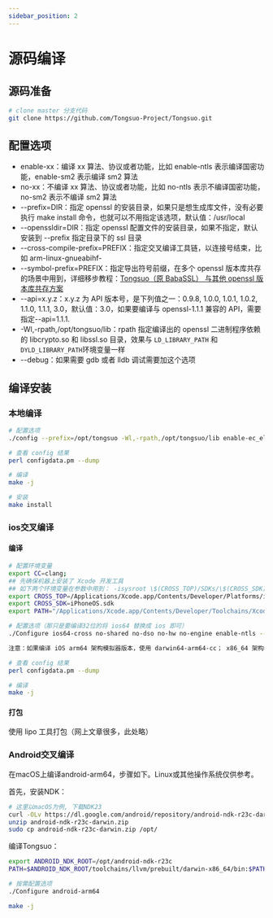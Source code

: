```yaml
---
sidebar_position: 2
---
```

# 源码编译

## 源码准备

```bash
# clone master 分支代码
git clone https://github.com/Tongsuo-Project/Tongsuo.git
```

## 配置选项

- enable-xx：编译 xx 算法、协议或者功能，比如 enable-ntls 表示编译国密功能，enable-sm2 表示编译 sm2 算法
- no-xx：不编译 xx 算法、协议或者功能，比如 no-ntls 表示不编译国密功能，no-sm2 表示不编译 sm2 算法
- --prefix=DIR：指定 openssl 的安装目录，如果只是想生成库文件，没有必要执行 make install 命令，也就可以不用指定该选项，默认值：/usr/local
- --openssldir=DIR：指定 openssl 配置文件的安装目录，如果不指定，默认安装到 --prefix 指定目录下的 ssl 目录
- --cross-compile-prefix=PREFIX：指定交叉编译工具链，以连接号结束，比如 arm-linux-gnueabihf-
- --symbol-prefix=PREFIX：指定导出符号前缀，在多个 openssl 版本库共存的场景中用到，详细移步教程：[Tongsuo（原 BabaSSL） 与其他 openssl 版本库共存方案](./openssl-compatible.md)
- --api=x.y.z：x.y.z 为 API 版本号，是下列值之一：0.9.8, 1.0.0, 1.0.1, 1.0.2, 1.1.0, 1.1.1, 3.0，默认值：3.0，如果要编译与 openssl-1.1.1 兼容的 API，需要指定--api=1.1.1.
- -Wl,-rpath,/opt/tongsuo/lib：rpath 指定编译出的 openssl 二进制程序依赖的 libcrypto.so 和 libssl.so 目录，效果与 `LD_LIBRARY_PATH` 和 `DYLD_LIBRARY_PATH`环境变量一样
- --debug：如果需要 gdb 或者 lldb 调试需要加这个选项

## 编译安装

### 本地编译

```bash
# 配置选项
./config --prefix=/opt/tongsuo -Wl,-rpath,/opt/tongsuo/lib enable-ec_elgamal enable-paillier enable-ntls

# 查看 config 结果
perl configdata.pm --dump

# 编译
make -j

# 安装
make install
```

### ios交叉编译

#### 编译

```bash
# 配置环境变量
export CC=clang;
## 先确保机器上安装了 Xcode 开发工具
## 如下两个环境变量在参数中用到： -isysroot \$(CROSS_TOP)/SDKs/\$(CROSS_SDK)
export CROSS_TOP=/Applications/Xcode.app/Contents/Developer/Platforms/iPhoneOS.platform/Developer
export CROSS_SDK=iPhoneOS.sdk
export PATH="/Applications/Xcode.app/Contents/Developer/Toolchains/XcodeDefault.xctoolchain/usr/bin:$PATH"

# 配置选项（那只是要编译32位的将 ios64 替换成 ios 即可）
./Configure ios64-cross no-shared no-dso no-hw no-engine enable-ntls --prefix=/opt/tongsuo-ios64

注意：如果编译 iOS arm64 架构模拟器版本，使用 darwin64-arm64-cc； x86_64 架构模拟器版本，使用 darwin64-x86_64-cc，并根据 Arm 或 Intel 芯片类型配置环境变量

# 查看 config 结果
perl configdata.pm --dump

# 编译
make -j
```

#### 打包

使用 lipo 工具打包（网上文章很多，此处略）

### Android交叉编译

在macOS上编译android-arm64，步骤如下。Linux或其他操作系统仅供参考。

首先，安装NDK：

```bash
# 这里以macOS为例, 下载NDK23
curl -OLv https://dl.google.com/android/repository/android-ndk-r23c-darwin.zip
unzip android-ndk-r23c-darwin.zip
sudo cp android-ndk-r23c-darwin.zip /opt/
```

编译Tongsuo：

```bash
export ANDROID_NDK_ROOT=/opt/android-ndk-r23c
PATH=$ANDROID_NDK_ROOT/toolchains/llvm/prebuilt/darwin-x86_64/bin:$PATH

# 按需配置选项
./Configure android-arm64

make -j
```
